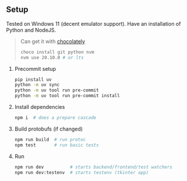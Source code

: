 ## Setup

Tested on Windows 11 (decent emulator support).
Have an installation of Python and NodeJS.

> Can get it with [chocolately](https://chocolatey.org/install)
>
> ```sh
> choco install git python nvm
> nvm use 20.10.0 # or lts
> ```

1. Precommit setup

   ```sh
   pip install uv
   python -m uv sync
   python -m uv tool run pre-commit
   python -m uv tool run pre-commit install
   ```

2. Install dependencies

   ```sh
   npm i  # does a prepare cascade
   ```

3. Build protobufs (if changed)

   ```sh
   npm run build  # run protoc
   npm test       # run basic tests
   ```

4. Run

   ```sh
   npm run dev          # starts backend/frontend/test watchers
   npm run dev:testenv  # starts testenv (tkinter app)
   ```
